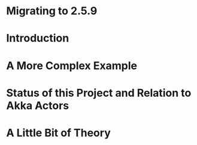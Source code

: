 # Migrating to 2.5.9
# Introduction
# A More Complex Example
# Status of this Project and Relation to Akka Actors
# A Little Bit of Theory
